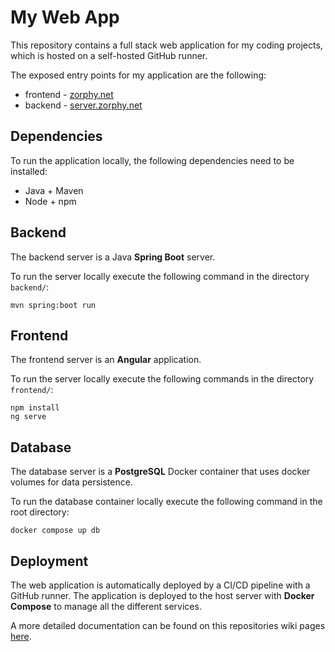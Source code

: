 # My Web App
This repository contains a full stack web application for my coding projects, which is hosted on a self-hosted GitHub runner.

The exposed entry points for my application are the following:
* frontend - [zorphy.net](https://zorphy.net)
* backend - [server.zorphy.net](https://zorphy.net)

## Dependencies
To run the application locally, the following dependencies need to be installed:
* Java + Maven
* Node + npm


## Backend
The backend server is a Java **Spring Boot** server. 

To run the server locally execute the following command in the directory `backend/`:
```
mvn spring:boot run
```

## Frontend
The frontend server is an **Angular** application.

To run the server locally execute the following commands in the directory `frontend/`:
```
npm install
ng serve
```

## Database
The database server is a **PostgreSQL** Docker container that uses docker volumes for data persistence.

To run the database container locally execute the following command in the root directory:
```
docker compose up db
```

## Deployment
The web application is automatically deployed by a CI/CD pipeline with a GitHub runner. The application is deployed to the host server with **Docker Compose** to manage all the different services.

A more detailed documentation can be found on this repositories wiki pages [here](https://github.com/zor-cell/WebApplication/wiki/Deployment). 
